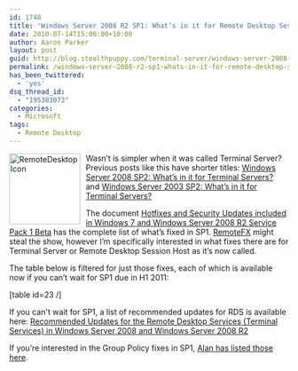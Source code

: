```yaml
---
id: 1748
title: 'Windows Server 2008 R2 SP1: What’s in it for Remote Desktop Session Host?'
date: 2010-07-14T15:00:00+10:00
author: Aaron Parker
layout: post
guid: http://blog.stealthpuppy.com/terminal-server/windows-server-2008-r2-sp1-whats-in-it-for-remote-desktop-session-host
permalink: /windows-server-2008-r2-sp1-whats-in-it-for-remote-desktop-session-host/
has_been_twittered:
  - 'yes'
dsq_thread_id:
  - "195383073"
categories:
  - Microsoft
tags:
  - Remote Desktop
---
```

[<img class="wlDisabledImage" style="margin: 0px 10px 5px 0px; display: inline; border: 0px;" title="RemoteDesktopIcon" src="http://stealthpuppy.com/wp-content/uploads/2010/07/RemoteDesktopIcon_thumb.png" border="0" alt="RemoteDesktopIcon" width="128" height="128" align="left" />](http://stealthpuppy.com/wp-content/uploads/2010/07/RemoteDesktopIcon.png)Wasn’t is simpler when it was called Terminal Server? Previous posts like this have shorter titles: [Windows Server 2008 SP2: What’s in it for Terminal Servers?](http://stealthpuppy.com/windows/windows-server-2008-sp2-whats-in-it-for-terminal-servers) and [Windows Server 2003 SP2: What’s in it for Terminal Servers?](http://stealthpuppy.com/windows/windows-server-2003-sp2-what%E2%80%99s-in-it-for-terminal-servers)

The document [Hotfixes and Security Updates included in Windows 7 and Windows Server 2008 R2 Service Pack 1 Beta](http://go.microsoft.com/fwlink/?LinkId=194725) has the complete list of what’s fixed in SP1. [RemoteFX](http://www.brianmadden.com/blogs/brianmadden/archive/2010/07/13/microsoft-remotefx-is-now-available-via-public-beta.aspx) might steal the show, however I’m specifically interested in what fixes there are for Terminal Server or Remote Desktop Session Host as it’s now called.

The table below is filtered for just those fixes, each of which is available now if you can’t wait for SP1 due in H1 2011:

[table id=23 /]

If you can't wait for SP1, a list of recommended updates for RDS is available here: [Recommended Updates for the Remote Desktop Services (Terminal Services) in Windows Server 2008 and Windows Server 2008 R2](http://support.microsoft.com/kb/2312539)

If you’re interested in the Group Policy fixes in SP1, [Alan has listed those here](http://www.grouppolicy.biz/2010/07/the-complete-list-of-group-policy-hotfixs-in-windows-72008-r2-service-pack-1/).